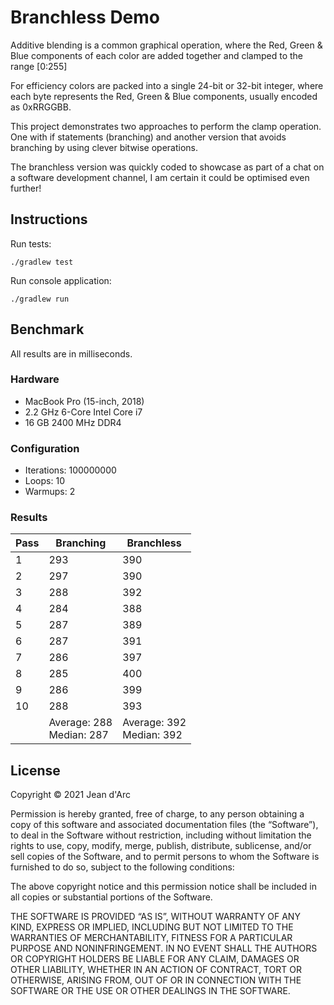 # Branchless Demo

Additive blending is a common graphical operation, 
where the Red, Green & Blue components of each color are added together
and clamped to the range [0:255]

For efficiency colors are packed into a single 24-bit or 32-bit integer, where
each byte represents the Red, Green & Blue components, usually encoded as 0xRRGGBB.

This project demonstrates two approaches to perform the clamp operation.
One with if statements (branching) and another version that avoids branching 
by using clever bitwise operations.

The branchless version was quickly coded to showcase as part of a chat on a 
software development channel, I am certain it could be optimised even further!

## Instructions

Run tests:
```
./gradlew test
```

Run console application:
```
./gradlew run
```

## Benchmark
All results are in milliseconds.

### Hardware
- MacBook Pro (15-inch, 2018)
- 2.2 GHz 6-Core Intel Core i7
- 16 GB 2400 MHz DDR4

### Configuration
- Iterations: 100000000
- Loops: 10  
- Warmups: 2

### Results
| Pass | Branching                     | Branchless                    |
|------|-------------------------------|-------------------------------|
| 1    | 293                           | 390                           |
| 2    | 297                           | 390                           |
| 3    | 288                           | 392                           |
| 4    | 284                           | 388                           |
| 5    | 287                           | 389                           |
| 6    | 287                           | 391                           |
| 7    | 286                           | 397                           |
| 8    | 285                           | 400                           |
| 9    | 286                           | 399                           |
| 10   | 288                           | 393                           |
|      | Average: 288 <br/>Median: 287 | Average: 392 <br/>Median: 392 |

## License
Copyright © 2021 Jean d'Arc

Permission is hereby granted, free of charge, to any person obtaining a copy of this software and associated documentation files (the “Software”), to deal in the Software without restriction, including without limitation the rights to use, copy, modify, merge, publish, distribute, sublicense, and/or sell copies of the Software, and to permit persons to whom the Software is furnished to do so, subject to the following conditions:

The above copyright notice and this permission notice shall be included in all copies or substantial portions of the Software.

THE SOFTWARE IS PROVIDED “AS IS”, WITHOUT WARRANTY OF ANY KIND, EXPRESS OR IMPLIED, INCLUDING BUT NOT LIMITED TO THE WARRANTIES OF MERCHANTABILITY, FITNESS FOR A PARTICULAR PURPOSE AND NONINFRINGEMENT. IN NO EVENT SHALL THE AUTHORS OR COPYRIGHT HOLDERS BE LIABLE FOR ANY CLAIM, DAMAGES OR OTHER LIABILITY, WHETHER IN AN ACTION OF CONTRACT, TORT OR OTHERWISE, ARISING FROM, OUT OF OR IN CONNECTION WITH THE SOFTWARE OR THE USE OR OTHER DEALINGS IN THE SOFTWARE.